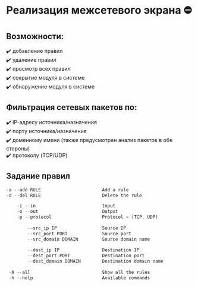 # Реализация межсетевого экрана :no_entry:
## Возможности:  
:heavy_check_mark: добавление правил  
:heavy_check_mark: удаление правил  
:heavy_check_mark: просмотр всех правил  
:heavy_check_mark: сокрытие модуля в системе  
:heavy_check_mark: обнаружение модуля в системе  

## Фильтрация сетевых пакетов по:  
:heavy_check_mark: IP-адресу источника/назначения  
:heavy_check_mark: порту источника/назначения  
:heavy_check_mark: доменному имени (также предусмотрен анализ пакетов в обе стороны)  
:heavy_check_mark: протоколу (TCP/UDP)  

## Задание правил
```c
-a --add RULE                       Add a rule
-d --del RULE                       Delete the rule

    -i --in                         Input
    -o --out                        Output
    -p --protocol                   Protocol = {TCP, UDP}
    
        --src_ip IP                 Source IP
        --src_port PORT             Source port
        --src_domain DOMAIN         Source domain name
        
        --dest_ip IP                Destination IP
        --dest_port PORT            Destination port
        --dest_domain DOMAIN        Destination domain name
        
 -A --all                           Show all the rules
 -h --help                          Available commands
```

